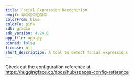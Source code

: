```yaml
---
title: Facial Expression Recognition
emoji: 😀😲😐😥🥴😱😡
colorFrom: blue
colorTo: pink
sdk: gradio
sdk_version: 4.24.0
app_file: app.py
pinned: false
license: mit
short_description: A tool to detect facial expressions
---
```


Check out the configuration reference at https://huggingface.co/docs/hub/spaces-config-reference
